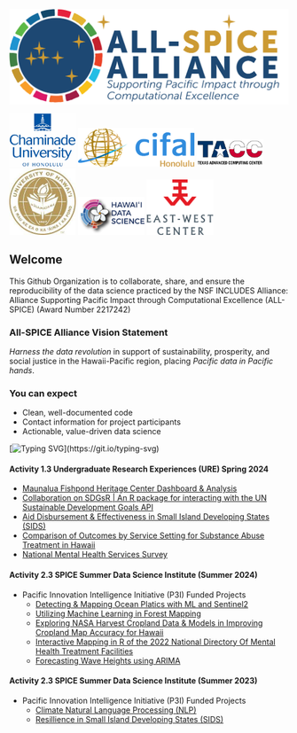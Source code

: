 

<p align="center">
  <img width="600" src="../SpiceLogo1.png">
</p>

<img src="../cuh_logo.png" width="120" /> <img src="../cifal_logo.png" width="210" /> <img src="../tacc_logo.png" width="120" /> <img src="../uh_logo.png" width="120" /> <img src="../hidsi_logo.png" width="120" /> <img src="../east_west_logo.png" width="120" /> 

## Welcome

This Github Organization is to collaborate, share, and ensure the reproducibility of the data science practiced by the NSF INCLUDES Alliance: Alliance Supporting Pacific Impact through Computational Excellence (ALL-SPICE) (Award Number 2217242)

### All-SPICE Alliance Vision Statement

*Harness the data revolution* in support of sustainability, prosperity, and social justice in the Hawaii-Pacific region, placing *Pacific data in Pacific hands*.


### You can expect 

  - Clean, well-documented code
  - Contact information for project participants
  - Actionable, value-driven data science


[![Typing SVG](https://readme-typing-svg.demolab.com/?font=Montserrat+Alternates&weight=500&size=50&pause=1000&color=2980B9&center=true&vCenter=true&width=1500&height=120&lines=Click+on+Links+to+Project+Videos+Data+and+Code+Below!)](https://git.io/typing-svg) 



#### Activity 1.3 Undergraduate Research Experiences (URE) Spring 2024
- [Maunalua Fishpond Heritage Center Dashboard & Analysis](https://github.com/NSF-ALL-SPICE-Alliance/MFHC)
- [Collaboration on SDGsR | An R package for interacting with the UN Sustainable Development Goals API](https://github.com/DrMattG/SDGsR)
- [Aid Disbursement & Effectiveness in Small Island Developing States (SIDS)](https://github.com/NSF-ALL-SPICE-Alliance/CIFAL-Honolulu-ROI-SIDS)
- [Comparison of Outcomes by Service Setting for Substance Abuse Treatment in Hawaii](https://github.com/NSF-ALL-SPICE-Alliance/CDC-Treatment-ML)
- [National Mental Health Services Survey](https://github.com/kbenozat/MH-NHSS)


#### Activity 2.3 SPICE Summer Data Science Institute (Summer 2024)
- Pacific Innovation Intelligence Initiative (P3I) Funded Projects
  - [Detecting & Mapping Ocean Platics with ML and Sentinel2](https://github.com/NSF-ALL-SPICE-Alliance/marine-debris-ML)
  - [Utilizing Machine Learning in Forest Mapping](https://github.com/NSF-ALL-SPICE-Alliance/forest-mapping)
  - [Exploring NASA Harvest Cropland Data & Models in Improving Cropland Map Accuracy for Hawaii](https://github.com/NSF-ALL-SPICE-Alliance/cropland-mapping)
  - [Interactive Mapping in R of the 2022 National Directory Of Mental Health Treatment Facilities](https://github.com/NSF-ALL-SPICE-Alliance/geo-facility-ml?tab=readme-ov-file)
  - [Forecasting Wave Heights using ARIMA](https://github.com/NSF-ALL-SPICE-Alliance/arima-wave) 


#### Activity 2.3 SPICE Summer Data Science Institute (Summer 2023)
- Pacific Innovation Intelligence Initiative (P3I) Funded Projects
  - [Climate Natural Language Processing (NLP)](https://github.com/NSF-ALL-SPICE-Alliance/SPICE-P3I-Climate-Health-NLP)
  - [Resillience in Small Island Developing States (SIDS)](https://github.com/NSF-ALL-SPICE-Alliance/SPICE-P3I-SIDS-Resillience)



